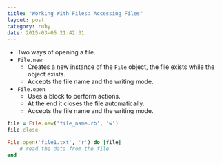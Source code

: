 ```yaml
---
title: "Working With Files: Accessing Files" 
layout: post
category: ruby
date: 2015-03-05 21:42:31 
---
```


- Two ways of opening a file.
- `File.new`: 
  - Creates a new instance of the `File` object, the file exists while the object exists.
  - Accepts the file name and the writing mode.
- `File.open`
  - Uses a block to perform actions.
  - At the end it closes the file automatically.
  - Accepts the file name and the writing mode.

```ruby
file = File.new('file_name.rb', 'w')
file.close
```

```ruby
File.open('file1.txt', 'r') do |file|
	# read the data from the file
end
```